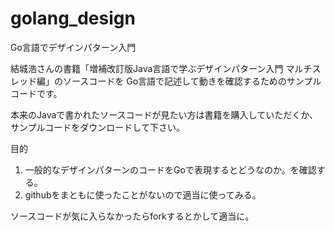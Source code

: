 golang_design
=============

Go言語でデザインパターン入門

結城浩さんの書籍「増補改訂版Java言語で学ぶデザインパターン入門 マルチスレッド編」のソースコードを
Go言語で記述して動きを確認するためのサンプルコードです。

本来のJavaで書かれたソースコードが見たい方は書籍を購入していただくか、
サンプルコードをダウンロードして下さい。

目的
1. 一般的なデザインパターンのコードをGoで表現するとどうなのか。を確認する。
2. githubをまともに使ったことがないので適当に使ってみる。

ソースコードが気に入らなかったらforkするとかして適当に。
